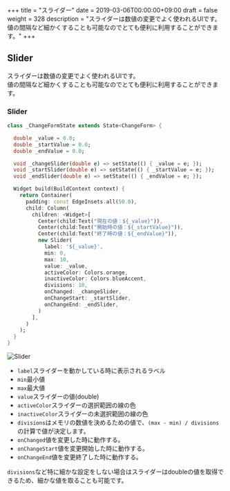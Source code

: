 +++
title = "スライダー"
date = 2019-03-06T00:00:00+09:00
draft = false
weight = 328
description = "スライダーは数値の変更でよく使われるUIです。値の間隔など細かくすることも可能なのでとても便利に利用することができます。"
+++

## Slider

スライダーは数値の変更でよく使われるUIです。  
値の間隔など細かくすることも可能なのでとても便利に利用することができます。

### Slider

```dart
class _ChangeFormState extends State<ChangeForm> {

  double _value = 0.0;
  double _startValue = 0.0;
  double _endValue = 0.0;

  void _changeSlider(double e) => setState(() { _value = e; });
  void _startSlider(double e) => setState(() { _startValue = e; });
  void _endSlider(double e) => setState(() { _endValue = e; });

  Widget build(BuildContext context) {
    return Container(
      padding: const EdgeInsets.all(50.0),
      child: Column(
        children: <Widget>[
          Center(child:Text("現在の値：${_value}")),
          Center(child:Text("開始時の値：${_startValue}")),
          Center(child:Text("終了時の値：${_endValue}")),
          new Slider(
            label: '${_value}',
            min: 0,
            max: 10,
            value: _value,
            activeColor: Colors.orange,
            inactiveColor: Colors.blueAccent,
            divisions: 10,
            onChanged: _changeSlider,
            onChangeStart: _startSlider,
            onChangeEnd: _endSlider,
          )
        ],
      )
    );
  }
}
```

<img src="/images/basic/interactive/02/slider_01.gif" style="min-width:300px;max-width:600px;" alt="Slider"/>

- ``label``スライダーを動かしている時に表示されるラベル
- ``min``最小値
- ``max``最大値
- ``value``スライダーの値(double)
- ``activeColor``スライダーの選択範囲の線の色
- ``inactiveColor``スライダーの未選択範囲の線の色
- ``divisions``はメモリの数値を決めるための値で、``(max - min) / divisions``の計算で値が決定します。
- ``onChanged``値を変更した時に動作する。
- ``onChangeStart``値を変更開始した時に動作する。
- ``onChangeEnd``値を変更終了した時に動作する。

``divisions``など特に細かな設定をしない場合はスライダーはdoubleの値を取得できるため、細かな値を取ることも可能です。
